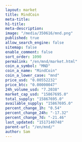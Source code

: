 ```yaml
---
layout: market
title: MindCoin
meta-title: 
h1-title: 
meta-description: 
image: "/media/350616/mnd.png"
published: true
allow_search_engine: false
sitemap: false
enable_comment: false
sort_order: 1090
permalink: "/en/mnd/market.html"
coin_a_symbol: "MND"
coin_a_name: "MindCoin"
coin_a_lower_case: "mnd"
price_usd: "0.00552232"
price_btc: "0.00000047"
24h_volume_usd: "7.2038"
market_cap_usd: "15867695.0"
total_supply: "15867695.0"
available_supply: "15867695.0"
percent_change_1h: "0.54"
percent_change_24h: "-17.32"
percent_change_7d: "-21.46"
last_updated: "1517140748"
parent-url: "/en/mnd/"
author: Sam
---
```


